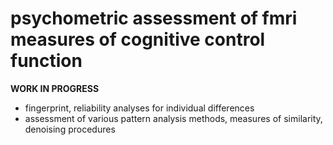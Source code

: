 # psychometric assessment of fmri measures of cognitive control function
__WORK IN PROGRESS__

 * fingerprint, reliability analyses for individual differences
 * assessment of various pattern analysis methods, measures of similarity, denoising procedures


